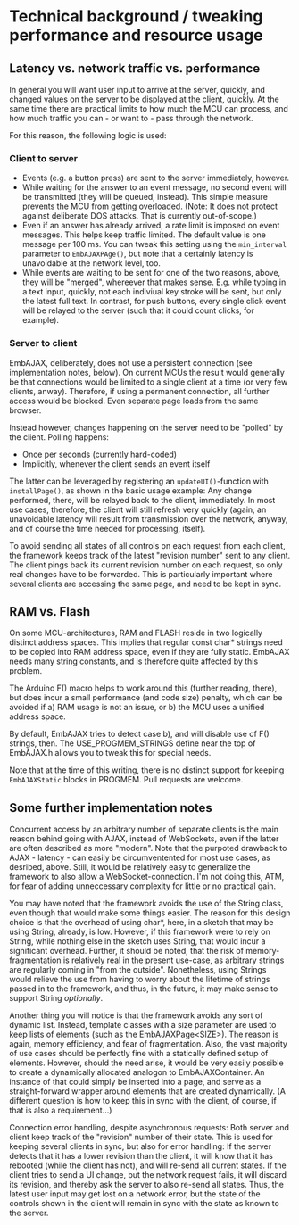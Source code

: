 # Technical background / tweaking performance and resource usage

## Latency vs. network traffic vs. performance

In general you will want user input to arrive at the server, quickly, and changed values on the server to be displayed at the client, quickly.
At the same time there are practical limits to how much the MCU can process, and how much traffic you can - or want to - pass through the network.

For this reason, the following logic is used:

### Client to server

- Events (e.g. a button press) are sent to the server immediately, however.
- While waiting for the answer to an event message, no second event will be transmitted (they will be queued, instead). This simple measure prevents
  the MCU from getting overloaded. (Note: It does not protect against deliberate DOS attacks. That is currently out-of-scope.)
- Even if an answer has already arrived, a rate limit is imposed on event messages. This helps keep traffic limited. The default value is
  one message per 100 ms. You can tweak this setting using the ```min_interval``` parameter to ```EmbAJAXPAge()```, but note that a certainly
  latency is unavoidable at the network level, too.
- While events are waiting to be sent for one of the two reasons, above, they will be "merged", whereever that makes sense. E.g. while typing in
  a text input, quickly, not each indiviual key stroke will be sent, but only the latest full text. In contrast, for push buttons, every single
  click event will be relayed to the server (such that it could count clicks, for example).

### Server to client

EmbAJAX, deliberately, does not use a persistent connection (see implementation notes, below). On current MCUs the result would generally be that connections
would be limited to a single client at a time (or very few clients, anway). Therefore, if using a permanent connection, all further access would be blocked.
Even separate page loads from the same browser.

Instead however, changes happening on the server need to be "polled" by the client. Polling happens:
- Once per seconds (currently hard-coded)
- Implicitly, whenever the client sends an event itself

The latter can be leveraged by registering an ```updateUI()```-function with ```installPage()```, as shown in the basic usage example: Any change
performed, there, will be relayed back to the client, immediately. In most use cases, therefore, the client will still refresh very quickly (again,
an unavoidable latency will result from transmission over the network, anyway, and of course the time needed for processing, itself).

To avoid sending all states of all controls on each request from each client, the framework keeps track of the latest "revision number"
sent to any client. The client pings back its current revision number on each request, so only real changes have to be forwarded. This is particularly
important where several clients are accessing the same page, and need to be kept in sync.

## RAM vs. Flash

On some MCU-architectures, RAM and FLASH reside in two logically distinct address spaces. This implies that regular const char* strings
need to be copied into RAM address space, even if they are fully static. EmbAJAX needs many string constants, and is therefore quite affected
by this problem.

The Arduino F() macro helps to work around this (further reading, there), but does incur a small performance (and code size) penalty, which can
be avoided if a) RAM usage is not an issue, or b) the MCU uses a unified address space.

By default, EmbAJAX tries to detect case b), and will disable use of F() strings, then. The USE_PROGMEM_STRINGS define near the top of EmbAJAX.h
allows you to tweak this for special needs.

Note that at the time of this writing, there is no distinct support for keeping ```EmbAJAXStatic``` blocks in PROGMEM. Pull requests are welcome.

## Some further implementation notes

Concurrent access by an arbitrary number of separate clients is the main reason behind going with AJAX, instead of WebSockets, even if the
latter are often described as more "modern". Note that the purpoted drawback to AJAX - latency - can easily be circumventented for most use
cases, as desribed, above. Still, it would be relatively easy to generalize the framework to also allow a WebSocket-connection. I'm not
doing this, ATM, for fear of adding unneccessary complexity for little or no practical gain.

You may have noted that the framework avoids the use of the String class, even though that would make some things easier. The reason
for this design choice is that the overhead of using char*, here, in a sketch that may be using String, already, is low. However, if this
framework were to rely on String, while nothing else in the sketch uses String, that would incur a significant overhead. Further, it should
be noted, that the risk of memory-fragmentation is relatively real in the present use-case, as arbitrary strings are regularly coming in
"from the outside". Nonetheless, using Strings would relieve the use from having to worry about the lifetime of strings passed in to the
framework, and thus, in the future, it may make sense to support String *optionally*.

Another thing you will notice is that the framework avoids any sort of dynamic list. Instead, template classes with a size parameter are
used to keep lists of elements (such as the EmbAJAXPage\<SIZE>). The reason is again, memory efficiency, and fear of fragmentation. Also,
the vast majority of use cases should be perfectly fine with a statically defined setup of elements. However, should the need arise, it
would be very easily possible to create a dynamically allocated analogon to EmbAJAXContainer<SIZE>. An instance of that could simply be
inserted into a page, and serve as a straight-forward wrapper around elements that are created dynamically. (A different question is how to
keep this in sync with the client, of course, if that is also a requirement...)

Connection error handling, despite asynchronous requests: Both server and client keep track of the "revision" number of their state. This is
used for keeping several clients in sync, but also for error handling: If the server detects that it has a lower revision than the client, it
will know that it has rebooted (while the client has not), and will re-send all current states. If the client tries to send a UI change, but
the network request fails, it will discard its revision, and thereby ask the server to also re-send all states. Thus, the latest user input
may get lost on a network error, but the state of the controls shown in the client will remain in sync with the state as known to the server.

